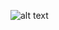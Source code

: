 ![alt text](https://github-profile-summary-cards.vercel.app/api/cards/profile-details?username=matthew-nguyen-20032023&theme=github_dark)

